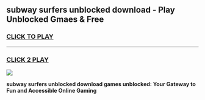 
## subway surfers unblocked download - Play Unblocked Gmaes & Free
<h3>
<a href="https://news.freeplayer.one?title=subway_surfers_unblocked_download&ref=16F">CLICK TO PLAY</a></h3>
<hr>

<h3>
<a href="https://news.freeplayer.one?title=subway_surfers_unblocked_download&ref=16F">CLICK 2 PLAY</a>
  
</h3>

<a href="https://news.freeplayer.one?title=subway_surfers_unblocked_download&ref=16F/"><img src="https://clearcache.store/games.png"></a>


**subway surfers unblocked download games unblocked: Your Gateway to Fun and Accessible Online Gaming**
